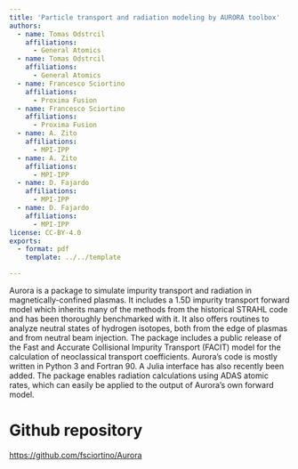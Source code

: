 ```yaml
---
title: 'Particle transport and radiation modeling by AURORA toolbox'
authors:
  - name: Tomas Odstrcil
    affiliations:
      - General Atomics
  - name: Tomas Odstrcil
    affiliations:
      - General Atomics
  - name: Francesco Sciortino
    affiliations:
      - Proxima Fusion
  - name: Francesco Sciortino
    affiliations:
      - Proxima Fusion
  - name: A. Zito
    affiliations:
      - MPI-IPP
  - name: A. Zito
    affiliations:
      - MPI-IPP
  - name: D. Fajardo
    affiliations:
      - MPI-IPP
  - name: D. Fajardo
    affiliations:
      - MPI-IPP
license: CC-BY-4.0
exports:
  - format: pdf
    template: ../../template

---
```


Aurora is a package to simulate impurity transport and radiation in magnetically-confined plasmas. It includes a 1.5D impurity transport forward model which inherits many of the methods from the historical STRAHL code and has been thoroughly benchmarked with it. It also offers routines to analyze neutral states of hydrogen isotopes, both from the edge of  plasmas and from neutral beam injection. The package includes a public release of the Fast and Accurate Collisional Impurity Transport (FACIT) model for the calculation of neoclassical transport coefficients. Aurora’s code is mostly written in Python 3 and Fortran 90. A Julia interface has also recently been added. The package enables radiation calculations using ADAS atomic rates, which can easily be applied to the output of Aurora’s own forward model. 

# Github repository
https://github.com/fsciortino/Aurora

